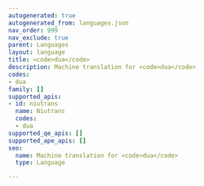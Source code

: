 ```yaml
---
autogenerated: true
autogenerated_from: languages.json
nav_order: 999
nav_exclude: true
parent: Languages
layout: language
title: <code>dua</code>
description: Machine translation for <code>dua</code>
codes:
- dua
family: []
supported_apis:
- id: niutrans
  name: Niutrans
  codes:
  - dua
supported_qe_apis: []
supported_ape_apis: []
seo:
  name: Machine translation for <code>dua</code>
  type: Language

---
```


